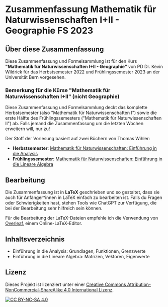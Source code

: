 # Zusammenfassung Mathematik für Naturwissenschaften I+II - Geographie FS 2023

## Über diese Zusammenfassung

Diese Zusammenfassung und Formelsammlung ist für den Kurs **"Mathematik für Naturwissenschaften I+II - Geographie"** von PD Dr. Kevin Wildrick für das Herbstsemester 2022 und Frühlingssemester 2023 an der Universität Bern vorgesehen. 

### Bemerkung für die Kürse "Mathematik für Naturwissenschaften I+II" (nicht Geographie)

Diese Zusammenfassung und Formelsammlung deckt das komplette Herbstsemester (also "Mathematik für Naturwissenschaften I") sowie die erste Hälfte des Frühlingssemesters ("Mathematik für Naturwissenschaften II") ab. Falls jemand die Zusammenfassung um die letzten Wochen erweitern will, nur zu!

Der Stoff der Vorlesung basiert auf zwei Büchern von Thomas Wihler:

- **Herbstsemester**: [Mathematik für Naturwissenschaften: Einführung in die Analysis](https://www.utb.de/doi/book/10.36198/9783825236359)
- **Frühlingssemester**: [Mathematik für Naturwissenschaften: Einführung in die Lineare Algebra](https://www.utb.de/doi/book/10.36198/9783825236366)

## Bearbeitung

Die Zusammenfassung ist in **LaTeX** geschrieben und so gestaltet, dass sie auch für Anfänger*innen in LaTeX einfach zu bearbeiten ist. Falls du Fragen oder Schwierigkeiten hast, stehen Tools wie ChatGPT zur Verfügung, die bei der Bearbeitung sehr hilfreich sein können.

Für die Bearbeitung der LaTeX-Dateien empfehle ich die Verwendung von [Overleaf](https://overleaf.com), einem Online-LaTeX-Editor.

## Inhaltsverzeichnis

- Einführung in die Analysis: Grundlagen, Funktionen, Grenzwerte
- Einführung in die Lineare Algebra: Matrizen, Vektoren, Eigenwerte

## Lizenz

Dieses Projekt ist lizenziert unter einer [Creative Commons Attribution-NonCommercial-ShareAlike 4.0 International Lizenz](https://creativecommons.org/licenses/by-nc-sa/4.0/).

[![CC BY-NC-SA 4.0][cc-by-nc-sa-shield]][cc-by-nc-sa]

[cc-by-nc-sa]: https://creativecommons.org/licenses/by-nc-sa/4.0/
[cc-by-nc-sa-shield]: https://img.shields.io/badge/License-CC%20BY--NC--SA%204.0-lightgrey.svg
